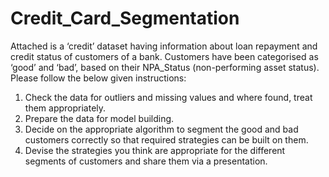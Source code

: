 # Credit_Card_Segmentation
Attached is a ‘credit’ dataset having information about loan repayment and credit status of customers of a bank.
Customers have been categorised as ‘good’ and ‘bad’, based on their NPA_Status (non-performing asset status).
Please follow the below given instructions:
1.	Check the data for outliers and missing values and where found, treat them appropriately.
2.	Prepare the data for model building.
3.	Decide on the appropriate algorithm to segment the good and bad customers correctly so that required strategies can be built on them.
4.	Devise the strategies you think are appropriate for the different segments of customers and share them via a presentation.
